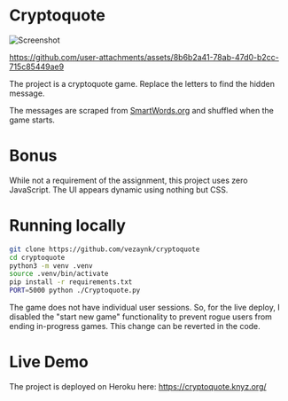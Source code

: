 # Cryptoquote

![Screenshot](https://github.com/user-attachments/assets/14de7fb1-bb20-45ad-bb5b-5e7c247de86a)


https://github.com/user-attachments/assets/8b6b2a41-78ab-47d0-b2cc-715c85449ae9


The project is a cryptoquote game. Replace the letters to find the hidden message.

The messages are scraped from [SmartWords.org](https://www.smart-words.org/quotes-sayings/famous-one-liners.html) and shuffled when the game starts.

# Bonus

While not a requirement of the assignment, this project uses zero JavaScript. The UI appears dynamic using nothing but CSS.

# Running locally

```sh
git clone https://github.com/vezaynk/cryptoquote
cd cryptoquote
python3 -m venv .venv
source .venv/bin/activate
pip install -r requirements.txt
PORT=5000 python ./Cryptoquote.py
```

The game does not have individual user sessions. So, for the live deploy, I disabled the "start new game" functionality to prevent rogue users from ending in-progress games. This change can be reverted in the code.

# Live Demo

The project is deployed on Heroku here: https://cryptoquote.knyz.org/

